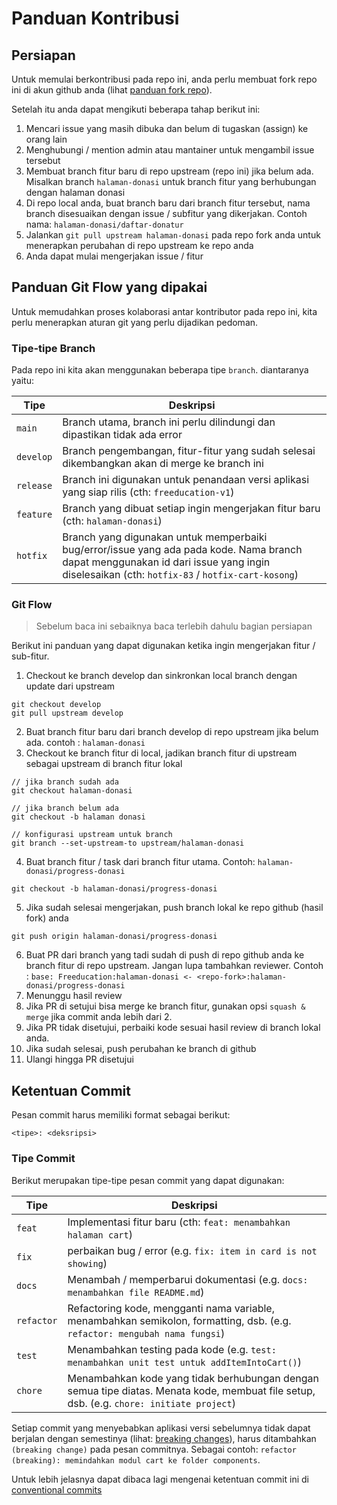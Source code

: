 # Panduan Kontribusi

## Persiapan

Untuk memulai berkontribusi pada repo ini, anda perlu membuat fork repo ini di akun github anda (lihat [panduan fork repo](https://zea.silvrback.com/cara-berkontribusi-coding-di-github)).

Setelah itu anda dapat mengikuti beberapa tahap berikut ini:

1. Mencari issue yang masih dibuka dan belum di tugaskan (assign) ke orang lain
2. Menghubungi / mention admin atau mantainer untuk mengambil issue tersebut
3. Membuat branch fitur baru di repo upstream (repo ini) jika belum ada. Misalkan branch `halaman-donasi` untuk branch fitur yang berhubungan dengan halaman donasi
4. Di repo local anda, buat branch baru dari branch fitur tersebut, nama branch disesuaikan dengan issue / subfitur yang dikerjakan. Contoh nama: `halaman-donasi/daftar-donatur`
5. Jalankan `git pull upstream halaman-donasi` pada repo fork anda untuk menerapkan perubahan di repo upstream ke repo anda
6. Anda dapat mulai mengerjakan issue / fitur

## Panduan Git Flow yang dipakai

Untuk memudahkan proses kolaborasi antar kontributor pada repo ini, kita perlu menerapkan aturan git yang perlu dijadikan pedoman.

### Tipe-tipe Branch

Pada repo ini kita akan menggunakan beberapa tipe `branch`. diantaranya yaitu:

| Tipe      | Deskripsi                                                                                                                                                                                 |
| --------- | ----------------------------------------------------------------------------------------------------------------------------------------------------------------------------------------- |
| `main`    | Branch utama, branch ini perlu dilindungi dan dipastikan tidak ada error                                                                                                                  |
| `develop` | Branch pengembangan, fitur-fitur yang sudah selesai dikembangkan akan di merge ke branch ini                                                                                              |
| `release` | Branch ini digunakan untuk penandaan versi aplikasi yang siap rilis (cth: `freeducation-v1`)                                                                                              |
| `feature` | Branch yang dibuat setiap ingin mengerjakan fitur baru (cth: `halaman-donasi`)                                                                                                            |
| `hotfix`  | Branch yang digunakan untuk memperbaiki bug/error/issue yang ada pada kode. Nama branch dapat menggunakan id dari issue yang ingin diselesaikan (cth: `hotfix-83` / `hotfix-cart-kosong`) |

### Git Flow

> Sebelum baca ini sebaiknya baca terlebih dahulu bagian persiapan

Berikut ini panduan yang dapat digunakan ketika ingin mengerjakan fitur / sub-fitur.

1. Checkout ke branch develop dan sinkronkan local branch dengan update dari upstream

```
git checkout develop
git pull upstream develop
```

2. Buat branch fitur baru dari branch develop di repo upstream jika belum ada. contoh : `halaman-donasi`
3. Checkout ke branch fitur di local, jadikan branch fitur di upstream sebagai upstream di branch fitur lokal

```
// jika branch sudah ada
git checkout halaman-donasi

// jika branch belum ada
git checkout -b halaman donasi

// konfigurasi upstream untuk branch
git branch --set-upstream-to upstream/halaman-donasi
```

4. Buat branch fitur / task dari branch fitur utama. Contoh: `halaman-donasi/progress-donasi`

```
git checkout -b halaman-donasi/progress-donasi
```

5. Jika sudah selesai mengerjakan, push branch lokal ke repo github (hasil fork) anda

```
git push origin halaman-donasi/progress-donasi
```

6. Buat PR dari branch yang tadi sudah di push di repo github anda ke branch fitur di repo upstream. Jangan lupa tambahkan reviewer. Contoh : `base: Freeducation:halaman-donasi <- <repo-fork>:halaman-donasi/progress-donasi`
7. Menunggu hasil review
8. Jika PR di setujui bisa merge ke branch fitur, gunakan opsi `squash & merge` jika commit anda lebih dari 2.
9. Jika PR tidak disetujui, perbaiki kode sesuai hasil review di branch lokal anda.
10. Jika sudah selesai, push perubahan ke branch di github
11. Ulangi hingga PR disetujui

## Ketentuan Commit

Pesan commit harus memiliki format sebagai berikut:

```
<tipe>: <deksripsi>
```

### Tipe Commit

Berikut merupakan tipe-tipe pesan commit yang dapat digunakan:

| Tipe       | Deskripsi                                                                                                                                |
| ---------- | ---------------------------------------------------------------------------------------------------------------------------------------- |
| `feat`     | Implementasi fitur baru (cth: `feat: menambahkan halaman cart`)                                                                          |
| `fix`      | perbaikan bug / error (e.g. `fix: item in card is not showing`)                                                                          |
| `docs`     | Menambah / memperbarui dokumentasi (e.g. `docs: menambahkan file README.md`)                                                             |
| `refactor` | Refactoring kode, mengganti nama variable, menambahkan semikolon, formatting, dsb. (e.g. `refactor: mengubah nama fungsi`)               |
| `test`     | Menambahkan testing pada kode (e.g. `test: menambahkan unit test untuk addItemIntoCart()`)                                               |
| `chore`    | Menambahkan kode yang tidak berhubungan dengan semua tipe diatas. Menata kode, membuat file setup, dsb. (e.g. `chore: initiate project`) |

Setiap commit yang menyebabkan aplikasi versi sebelumnya tidak dapat berjalan dengan semestinya (lihat: [breaking changes](https://nordicapis.com/what-are-breaking-changes-and-how-do-you-avoid-them/)), harus ditambahkan `(breaking change)` pada pesan commitnya. Sebagai contoh: `refactor (breaking): memindahkan modul cart ke folder components`.

Untuk lebih jelasnya dapat dibaca lagi mengenai ketentuan commit ini di [conventional commits](https://www.conventionalcommits.org/en/v1.0.0/)
